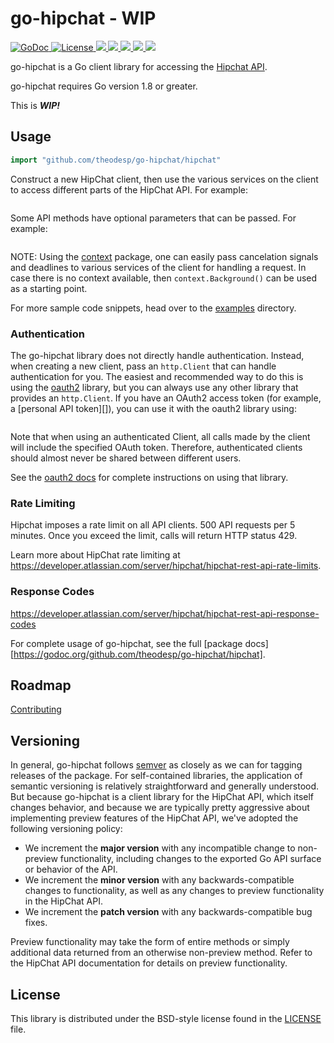 # go-hipchat - WIP #

<a href="https://godoc.org/github.com/theodesp/go-hipchat">
<img src="https://godoc.org/github.com/theodesp/go-hipchat/hipchat?status.svg" alt="GoDoc">
</a>

<a href="https://opensource.org/licenses/BSD-3-Clause" rel="nofollow">
<img src="https://img.shields.io/github/license/mashape/apistatus.svg" alt="License"/>
</a>

<a href="https://travis-ci.org/theodesp/go-hipchat" rel="nofollow">
<img src="https://travis-ci.org/theodesp/go-hipchat.svg?branch=master" />
</a>

<a href="https://ci.appveyor.com/project/theodesp/go-hipchat" rel="nofollow">
<img src="https://ci.appveyor.com/api/projects/status/ytwi6bn3ai6tmd7i/branch/master?svg=true" />
</a>

<a href="https://codecov.io/gh/theodesp/go-hipchat">
  <img src="https://codecov.io/gh/theodesp/go-hipchat/branch/master/graph/badge.svg" />
</a>

<a href="https://goreportcard.com/report/github.com/theodesp/go-hipchat">
  <img src="https://goreportcard.com/badge/github.com/theodesp/go-hipchat" />
</a>

<a href="https://waffle.io/theodesp/go-hipchat">
  <img src="https://badge.waffle.io/theodesp/go-hipchat.svg?columns=all" />
</a>

go-hipchat is a Go client library for accessing the [Hipchat API](https://developer.atlassian.com/server/hipchat/about-the-hipchat-rest-api/).

go-hipchat requires Go version 1.8 or greater.


This is ***WIP!***


## Usage ##

```go
import "github.com/theodesp/go-hipchat/hipchat"
```

Construct a new HipChat client, then use the various services on the client to
access different parts of the HipChat API. For example:

```go

```

Some API methods have optional parameters that can be passed. For example:

```go

```

NOTE: Using the [context](https://godoc.org/context) package, one can easily
pass cancelation signals and deadlines to various services of the client for
handling a request. In case there is no context available, then `context.Background()`
can be used as a starting point.

For more sample code snippets, head over to the
[examples](https://github.com/theodesp/go-hipchat/tree/master/examples) directory.

### Authentication ###

The go-hipchat library does not directly handle authentication. Instead, when
creating a new client, pass an `http.Client` that can handle authentication for
you. The easiest and recommended way to do this is using the [oauth2][]
library, but you can always use any other library that provides an
`http.Client`. If you have an OAuth2 access token (for example, a [personal
API token][]), you can use it with the oauth2 library using:

```go

```

Note that when using an authenticated Client, all calls made by the client will
include the specified OAuth token. Therefore, authenticated clients should
almost never be shared between different users.

See the [oauth2 docs][] for complete instructions on using that library.


### Rate Limiting ###

Hipchat imposes a rate limit on all API clients. 500 API requests per 5 minutes. 
Once you exceed the limit, calls will return HTTP status 429.

Learn more about HipChat rate limiting at
https://developer.atlassian.com/server/hipchat/hipchat-rest-api-rate-limits.

### Response Codes ###

https://developer.atlassian.com/server/hipchat/hipchat-rest-api-response-codes


For complete usage of go-hipchat, see the full [package docs][https://godoc.org/github.com/theodesp/go-hipchat/hipchat].

[HipChat API]: https://developer.atlassian.com/server/hipchat/about-the-hipchat-rest-api/
[oauth2]: https://github.com/golang/oauth2
[oauth2 docs]: https://godoc.org/golang.org/x/oauth2

## Roadmap ##

[Contributing](./CONTRIBUTING)

## Versioning ##

In general, go-hipchat follows [semver](https://semver.org/) as closely as we
can for tagging releases of the package. For self-contained libraries, the
application of semantic versioning is relatively straightforward and generally
understood. But because go-hipchat is a client library for the HipChat API, which
itself changes behavior, and because we are typically pretty aggressive about
implementing preview features of the HipChat API, we've adopted the following
versioning policy:

* We increment the **major version** with any incompatible change to
	non-preview functionality, including changes to the exported Go API surface
	or behavior of the API.
* We increment the **minor version** with any backwards-compatible changes to
	functionality, as well as any changes to preview functionality in the HipChat
	API.
* We increment the **patch version** with any backwards-compatible bug fixes.

Preview functionality may take the form of entire methods or simply additional
data returned from an otherwise non-preview method. Refer to the HipChat API
documentation for details on preview functionality.

## License ##

This library is distributed under the BSD-style license found in the [LICENSE](./LICENSE)
file.
